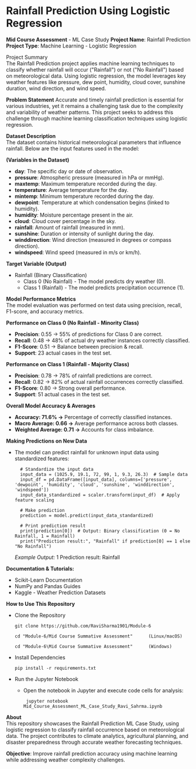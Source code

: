 # Rainfall Prediction Using Logistic Regression

__Mid Course Assessment__ - ML Case Study 
__Project Name__: Rainfall Prediction 
__Project Type__: Machine Learning - Logistic Regression 

Project Summary    
The Rainfall Prediction project applies machine learning techniques to classify whether rainfall will occur ("Rainfall") or not ("No Rainfall") based on meteorological data. Using logistic regression, the model leverages key weather features like pressure, dew point, humidity, cloud cover, sunshine duration, wind direction, and wind speed.

__Problem Statement__
Accurate and timely rainfall prediction is essential for various industries, yet it remains a challenging task due to the complexity and variability of weather patterns. This project seeks to address this challenge through machine learning classification techniques using logistic regression.

__Dataset Description__  
The dataset contains historical meteorological parameters that influence rainfall. Below are the input features used in the model:

__(Variables in the Dataset)__
- __day__: The specific day or date of observation.
- __pressure__: Atmospheric pressure (measured in hPa or mmHg).
- __maxtemp__: Maximum temperature recorded during the day.
- __temperature__: Average temperature for the day.
- __mintemp__: Minimum temperature recorded during the day.
- __dewpoint__: Temperature at which condensation begins (linked to humidity).
- __humidity__: Moisture percentage present in the air.
- __cloud__: Cloud cover percentage in the sky.
- __rainfall__: Amount of rainfall (measured in mm).
- __sunshine__: Duration or intensity of sunlight during the day.
- __winddirection__: Wind direction (measured in degrees or compass direction).
- __windspeed__: Wind speed (measured in m/s or km/h).

__Target Variable (Output)__
- Rainfall (Binary Classification)
  - Class 0 (No Rainfall) - The model predicts dry weather (0).
  - Class 1 (Rainfall) - The model predicts precipitation occurrence (1).

__Model Performance Metrics__    
The model evaluation was performed on test data using precision, recall, F1-score, and accuracy metrics.

__Performance on Class 0 (No Rainfall - Minority Class)__
- __Precision__: 0.55 → 55% of predictions for Class 0 are correct.
- __Recall__: 0.48 → 48% of actual dry weather instances correctly classified.
- __F1-Score__: 0.51 → Balance between precision & recall. 
- __Support__: 23 actual cases in the test set.

__Performance on Class 1 (Rainfall - Majority Class)__
- __Precision__: 0.78 → 78% of rainfall predictions are correct. 
-  __Recall__: 0.82 → 82% of actual rainfall occurrences correctly classified. 
- __F1-Score__: 0.80 → Strong overall performance.
- __Support__: 51 actual cases in the test set.

__Overall Model Accuracy & Averages__
- __Accuracy: 71.6% →__ Percentage of correctly classified instances.
- __Macro Average: 0.66 →__ Average performance across both classes.
- __Weighted Average: 0.71 →__ Accounts for class imbalance.

__Making Predictions on New Data__
- The model can predict rainfall for unknown input data using standardized features:


        # Standardize the input data
        input_data = (1025.9, 19.1, 72, 99, 1, 9.3, 26.3)  # Sample data
        input_df = pd.DataFrame([input_data], columns=['pressure', 'dewpoint', 'humidity', 'cloud', 'sunshine', 'winddirection', 'windspeed'])
        input_data_standardized = scaler.transform(input_df)  # Apply feature scaling
        
        # Make prediction
        prediction = model.predict(input_data_standardized)
        
        # Print prediction result
        print(prediction[0])  # Output: Binary classification (0 = No Rainfall, 1 = Rainfall)
        print("Prediction result:", "Rainfall" if prediction[0] == 1 else "No Rainfall")
    
    _Example Output:_
    1
    Prediction result: Rainfall

__Documentation & Tutorials:__
- Scikit-Learn Documentation
- NumPy and Pandas Guides
- Kaggle - Weather Prediction Datasets

__How to Use This Repository__
- Clone the Repository

      git clone https://github.com/RaviSharma1901/Module-6
  
      cd "Module-6/Mid Course Summative Assessment"      (Linux/macOS)
  
      cd "Module-6\Mid Course Summative Assessment"      (Windows)
- Install Dependencies
  
      pip install -r requirements.txt
- Run the Jupyter Notebook
   - Open the notebook in Jupyter and execute code cells for analysis:

          jupyter notebook Mid_Course_Assessment_ML_Case_Study_Ravi_Sahrma.ipynb
     
__About__    
This repository showcases the Rainfall Prediction ML Case Study, using logistic regression to classify rainfall occurrence based on meteorological data. The project contributes to climate analytics, agricultural planning, and disaster preparedness through accurate weather forecasting techniques.

__Objective__: Improve rainfall prediction accuracy using machine learning while addressing weather complexity challenges.
